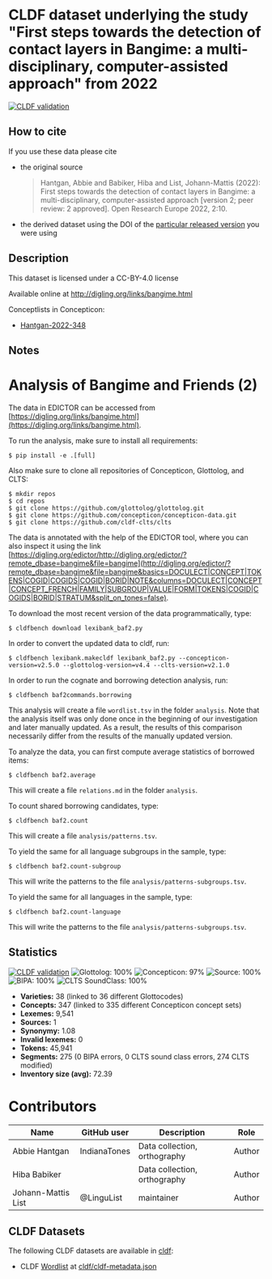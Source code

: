 # CLDF dataset underlying the study "First steps towards the detection of contact layers in Bangime: a multi-disciplinary, computer-assisted approach" from 2022

[![CLDF validation](https://github.com/lexibank/baf2/workflows/CLDF-validation/badge.svg)](https://github.com/lexibank/baf2/actions?query=workflow%3ACLDF-validation)

## How to cite

If you use these data please cite
- the original source
  > Hantgan, Abbie and Babiker, Hiba and List, Johann-Mattis (2022): First steps towards the detection of contact layers in Bangime: a multi-disciplinary, computer-assisted approach [version 2; peer review: 2 approved]. Open Research Europe 2022, 2:10.
- the derived dataset using the DOI of the [particular released version](../../releases/) you were using

## Description


This dataset is licensed under a CC-BY-4.0 license

Available online at http://digling.org/links/bangime.html


Conceptlists in Concepticon:
- [Hantgan-2022-348](https://concepticon.clld.org/contributions/Hantgan-2022-348)
## Notes

# Analysis of Bangime and Friends (2)

The data in EDICTOR can be accessed from [https://digling.org/links/bangime.html](https://digling.org/links/bangime.html).

To run the analysis, make sure to install all requirements:

```
$ pip install -e .[full]
```

Also make sure to clone all repositories of Concepticon, Glottolog, and CLTS:

```
$ mkdir repos
$ cd repos
$ git clone https://github.com/glottolog/glottolog.git
$ git clone https://github.com/concepticon/concepticon-data.git
$ git clone https://github.com/cldf-clts/clts
```


The data is annotated with the help of the EDICTOR tool, where you can also inspect it using the link
[https://digling.org/edictor/http://digling.org/edictor/?remote_dbase=bangime&file=bangime](http://digling.org/edictor/?remote_dbase=bangime&file=bangime&basics=DOCULECT|CONCEPT|TOKENS|COGID|COGIDS|COGID|BORID|NOTE&columns=DOCULECT|CONCEPT|CONCEPT_FRENCH|FAMILY|SUBGROUP|VALUE|FORM|TOKENS|COGID|COGIDS|BORID|STRATUM&split_on_tones=false).

To download the most recent version of the data programmatically, type:

```
$ cldfbench download lexibank_baf2.py
```

In order to convert the updated data to cldf, run:

```
$ cldfbench lexibank.makecldf lexibank_baf2.py --concepticon-version=v2.5.0 --glottolog-version=v4.4 --clts-version=v2.1.0
```

In order to run the cognate and borrowing detection analysis, run:

```
$ cldfbench baf2commands.borrowing
```

This analysis will create a file `wordlist.tsv` in the folder `analysis`. Note that the analysis itself was only done once in the beginning of our investigation and later manually updated. As a result, the results of this comparison necessarily differ from the results of the manually updated version. 

To analyze the data, you can first compute average statistics of borrowed items:

```
$ cldfbench baf2.average
```

This will create a file `relations.md` in the folder `analysis`.

To count shared borrowing candidates, type:

```
$ cldfbench baf2.count
```

This will create a file `analysis/patterns.tsv`.

To yield the same for all language subgroups in the sample, type:

```
$ cldfbench baf2.count-subgroup
```

This will write the patterns to the file `analysis/patterns-subgroups.tsv`. 

To yield the same for all languages in the sample, type:

```
$ cldfbench baf2.count-language
```

This will write the patterns to the file `analysis/patterns-subgroups.tsv`. 




## Statistics


[![CLDF validation](https://github.com/lexibank/baf2/workflows/CLDF-validation/badge.svg)](https://github.com/lexibank/baf2/actions?query=workflow%3ACLDF-validation)
![Glottolog: 100%](https://img.shields.io/badge/Glottolog-100%25-brightgreen.svg "Glottolog: 100%")
![Concepticon: 97%](https://img.shields.io/badge/Concepticon-97%25-green.svg "Concepticon: 97%")
![Source: 100%](https://img.shields.io/badge/Source-100%25-brightgreen.svg "Source: 100%")
![BIPA: 100%](https://img.shields.io/badge/BIPA-100%25-brightgreen.svg "BIPA: 100%")
![CLTS SoundClass: 100%](https://img.shields.io/badge/CLTS%20SoundClass-100%25-brightgreen.svg "CLTS SoundClass: 100%")

- **Varieties:** 38 (linked to 36 different Glottocodes)
- **Concepts:** 347 (linked to 335 different Concepticon concept sets)
- **Lexemes:** 9,541
- **Sources:** 1
- **Synonymy:** 1.08
- **Invalid lexemes:** 0
- **Tokens:** 45,941
- **Segments:** 275 (0 BIPA errors, 0 CLTS sound class errors, 274 CLTS modified)
- **Inventory size (avg):** 72.39

# Contributors

Name               | GitHub user       | Description                   | Role
---                | ---               | ---                           | ---
Abbie Hantgan | IndianaTones | Data collection, orthography | Author
Hiba Babiker |  | Data collection, orthography | Author
Johann-Mattis List | @LinguList        | maintainer                    | Author




## CLDF Datasets

The following CLDF datasets are available in [cldf](cldf):

- CLDF [Wordlist](https://github.com/cldf/cldf/tree/master/modules/Wordlist) at [cldf/cldf-metadata.json](cldf/cldf-metadata.json)